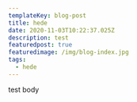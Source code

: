 ```yaml
---
templateKey: blog-post
title: hede
date: 2020-11-03T10:22:37.025Z
description: test
featuredpost: true
featuredimage: /img/blog-index.jpg
tags:
  - hede
---
```

test body
